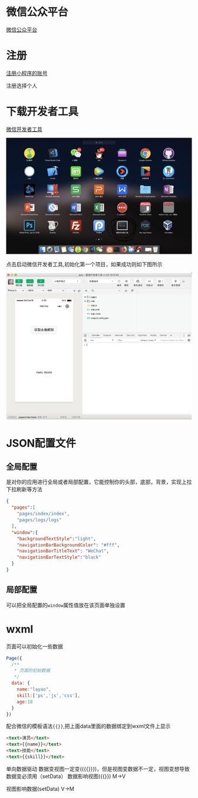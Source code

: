 # 微信公众平台

[微信公众平台](https://mp.weixin.qq.com/)

# 注册

[注册小程序的账号](https://mp.weixin.qq.com/wxopen/waregister?action=step1&token=&lang=zh_CN)

注册选择个人

# 下载开发者工具

[微信开发者工具](https://developers.weixin.qq.com/miniprogram/dev/devtools/download.html?t=18122618)

<img src="1.png" />

点击启动微信开发者工具,初始化第一个项目，如果成功则如下图所示

<img src="2.png" />


# JSON配置文件

## 全局配置
是对你的应用进行全局或者局部配置，它能控制你的头部，底部，背景，实现上拉下拉刷新等方法
```json
{
  "pages":[
    "pages/index/index",
    "pages/logs/logs"
  ],
  "window":{
    "backgroundTextStyle":"light",
    "navigationBarBackgroundColor": "#fff",
    "navigationBarTitleText": "WeChat",
    "navigationBarTextStyle":"black"
  }
}
```
## 局部配置

可以把全局配置的`window`属性值放在该页面单独设置

# wxml

页面可以初始化一些数据
```js
Page({
  /**
   * 页面的初始数据
   */
  data: {
    name:"layao",
    skill:['ps','js','css'],
    age:18
  }
})
```
配合微信的模板语法`{{}}`,把上面data里面的数据绑定到wxml文件上显示
```html
<text>演员</text>
<text>{{name}}</text>
<text>技能</text>
<text>{{skill}}</text>
```

单向数据驱动  数据变视图一定变({{{}}})，但是视图变数据不一定，视图变想导致数据变必须用（setData）
数据影响视图({{}})
M->V

视图影响数据(setData)
V->M